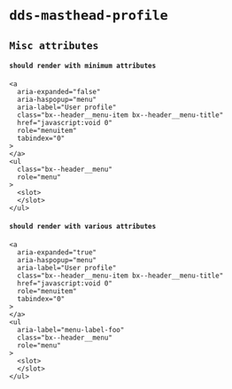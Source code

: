 # `dds-masthead-profile`

## `Misc attributes`

#### `should render with minimum attributes`

```
<a
  aria-expanded="false"
  aria-haspopup="menu"
  aria-label="User profile"
  class="bx--header__menu-item bx--header__menu-title"
  href="javascript:void 0"
  role="menuitem"
  tabindex="0"
>
</a>
<ul
  class="bx--header__menu"
  role="menu"
>
  <slot>
  </slot>
</ul>

```

#### `should render with various attributes`

```
<a
  aria-expanded="true"
  aria-haspopup="menu"
  aria-label="User profile"
  class="bx--header__menu-item bx--header__menu-title"
  href="javascript:void 0"
  role="menuitem"
  tabindex="0"
>
</a>
<ul
  aria-label="menu-label-foo"
  class="bx--header__menu"
  role="menu"
>
  <slot>
  </slot>
</ul>

```
